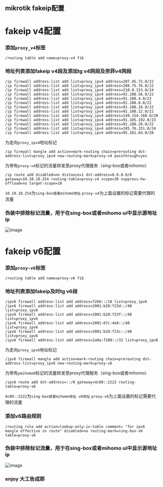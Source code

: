 ## mikrotik fakeip配置

# fakeip v4配置
### 添加`proxy_v4`标签
``` shell
/routing table add name=proxy-v4 fib
```
### 地址列表添加fakeip v4段及添加tg v4网段及奈菲v4网段
``` shell
/ip firewall address-list add list=proxy_ipv4 address=207.45.72.0/22
/ip firewall address-list add list=proxy_ipv4 address=208.75.76.0/22
/ip firewall address-list add list=proxy_ipv4 address=210.0.153.0/24
/ip firewall address-list add list=proxy_ipv4 address=91.108.56.0/22
/ip firewall address-list add list=proxy_ipv4 address=91.108.4.0/22
/ip firewall address-list add list=proxy_ipv4 address=91.108.8.0/22
/ip firewall address-list add list=proxy_ipv4 address=91.108.16.0/22
/ip firewall address-list add list=proxy_ipv4 address=91.108.12.0/22
/ip firewall address-list add list=proxy_ipv4 address=149.154.160.0/20
/ip firewall address-list add list=proxy_ipv4 address=91.105.192.0/23
/ip firewall address-list add list=proxy_ipv4 address=91.108.20.0/22
/ip firewall address-list add list=proxy_ipv4 address=185.76.151.0/24
/ip firewall address-list add list=proxy_ipv4 address=95.161.64.0/20
```
为走向`proxy_ipv4`地址标记
``` shell
/ip firewall mangle add action=mark-routing chain=prerouting dst-address-list=proxy_ipv4 new-routing-mark=proxy-v4 passthrough=yes
```
为带有`proxy-v4`标记的流量转发至proxy代理服务（sing-box或者mihomo）
``` shell
/ip route add disabled=no distance=1 dst-address=0.0.0.0/0 gateway=10.10.10.254 routing-table=proxy-v4 scope=30 suppress-hw-offload=no target-scope=10
```
`10.10.10.254`为`sing-box或者mihomo地址`
`proxy-v4`为上面设置的标记需要代理的流量

### 伪装中排除标记流量，用于在sing-box或者mihomo ui中显示源地址ip
![image](https://github.com/user-attachments/assets/cfb992b0-a2ba-45d1-b2a8-8588996baf94)

# fakeip v6配置
### 添加`proxy-v6`标签
``` shell
/routing table add name=proxy-v6 fib
```
### 地址列表添加fakeip及时tg v6段
``` shell
/ipv6 firewall address-list add address=f2b0::/18 list=proxy_ipv6
/ipv6 firewall address-list add address=2001:b28:f23d::/48 list=proxy_ipv6
/ipv6 firewall address-list add address=2001:b28:f23f::/48 list=proxy_ipv6
/ipv6 firewall address-list add address=2001:67c:4e8::/48 list=proxy_ipv6
/ipv6 firewall address-list add address=2001:b28:f23c::/48 list=proxy_ipv6
/ipv6 firewall address-list add address=2a0a:f280::/32 list=proxy_ipv6
```
为走向`proxy_ipv6`地址标记
``` shell
/ipv6 firewall mangle add action=mark-routing chain=prerouting dst-address-list=proxy_ipv6 new-routing-mark=proxy-v6
```
为带有`pmihomo6`标记的流量转发至proxy代理服务（sing-box或者mihomo）
``` shell
/ipv6 route add dst-address=::/0 gateway=dc00::2222 routing-table=proxy-v6
```
`dc00::2222`为`sing-box或者mihomo地址 v6地址`
`proxy-v6`为上面设置的标记需要代理的流量
### 添加v6路由规则
``` shell
/routing rule add action=lookup-only-in-table comment= "for ipv6 mangle effective in route" disabled=no routing-mark=sing-box-v6 table=proxy-v6
```
### 伪装中排除标记流量，用于在sing-box或者mihomo ui中显示源地址ip
![image](https://github.com/user-attachments/assets/ba010fb0-e269-4009-b1df-ee245351f4de)

### enjoy 大工告成那
